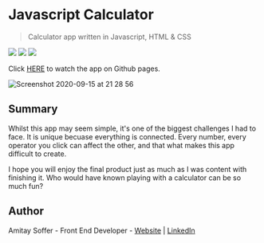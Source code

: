# Javascript Calculator

> Calculator app written in Javascript, HTML & CSS

<img src="https://img.icons8.com/color/480/000000/javascript.png"/> <img src="https://img.icons8.com/color/480/000000/css3.png"/> <img src="https://img.icons8.com/color/480/000000/html-5.png"/>

Click [HERE](https://amitaysoffer.github.io/calculator-app/) to watch the app on Github pages.

![Screenshot 2020-09-15 at 21 28 56](https://user-images.githubusercontent.com/31068256/93261393-8bc21c80-f79a-11ea-8fb5-36e3fcbc7395.png)


## Summary
Whilst this app may seem simple, it's one of the biggest challenges I had to face. It is unique becuase everything is connected. Every number, every operator you click can affect the other, and that what makes this app difficult to create.

I hope you will enjoy the final product just as much as I was content with finishing it. Who would have known playing with a calculator can be so much fun?

## Author
Amitay Soffer - Front End Developer - [Website](https://www.esncz.org/sites/default/files/imce/under-construction.jpg) |  [LinkedIn](https://www.linkedin.com/in/amitay-soffer-137304151/)


